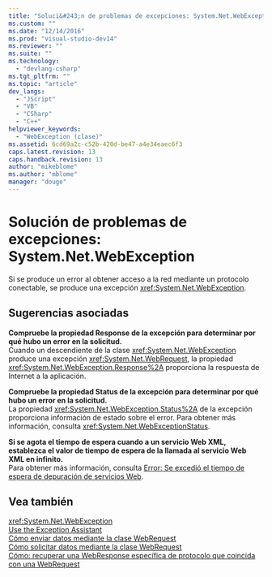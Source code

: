 ```yaml
---
title: "Soluci&#243;n de problemas de excepciones: System.Net.WebException | Microsoft Docs"
ms.custom: ""
ms.date: "12/14/2016"
ms.prod: "visual-studio-dev14"
ms.reviewer: ""
ms.suite: ""
ms.technology: 
  - "devlang-csharp"
ms.tgt_pltfrm: ""
ms.topic: "article"
dev_langs: 
  - "JScript"
  - "VB"
  - "CSharp"
  - "C++"
helpviewer_keywords: 
  - "WebException (clase)"
ms.assetid: 6cd69a2c-c52b-420d-be47-a4e34eaec6f3
caps.latest.revision: 13
caps.handback.revision: 13
author: "mikeblome"
ms.author: "mblome"
manager: "douge"
---
```

# Soluci&#243;n de problemas de excepciones: System.Net.WebException
Si se produce un error al obtener acceso a la red mediante un protocolo conectable, se produce una excepción <xref:System.Net.WebException>.  
  
## Sugerencias asociadas  
 **Compruebe la propiedad Response de la excepción para determinar por qué hubo un error en la solicitud.**  
 Cuando un descendiente de la clase <xref:System.Net.WebException> produce una excepción <xref:System.Net.WebRequest>, la propiedad <xref:System.Net.WebException.Response%2A> proporciona la respuesta de Internet a la aplicación.  
  
 **Compruebe la propiedad Status de la excepción para determinar por qué hubo un error en la solicitud.**  
 La propiedad <xref:System.Net.WebException.Status%2A> de la excepción proporciona información de estado sobre el error. Para obtener más información, consulta <xref:System.Net.WebExceptionStatus>.  
  
 **Si se agota el tiempo de espera cuando a un servicio Web XML, establezca el valor de tiempo de espera de la llamada al servicio Web XML en infinito.**  
 Para obtener más información, consulta [Error: Se excedió el tiempo de espera de depuración de servicios Web](../Topic/Error:%20Timeout%20While%20Debugging%20Web%20Services.md).  
  
## Vea también  
 <xref:System.Net.WebException>   
 [Use the Exception Assistant](../Topic/How%20to:%20Use%20the%20Exception%20Assistant.md)   
 [Cómo enviar datos mediante la clase WebRequest](../Topic/How%20to:%20Send%20Data%20Using%20the%20WebRequest%20Class.md)   
 [Cómo solicitar datos mediante la clase WebRequest](../Topic/How%20to:%20Request%20Data%20Using%20the%20WebRequest%20Class.md)   
 [Cómo: recuperar una WebResponse específica de protocolo que coincida con una WebRequest](../Topic/How%20to:%20Retrieve%20a%20Protocol-Specific%20WebResponse%20that%20Matches%20a%20WebRequest.md)